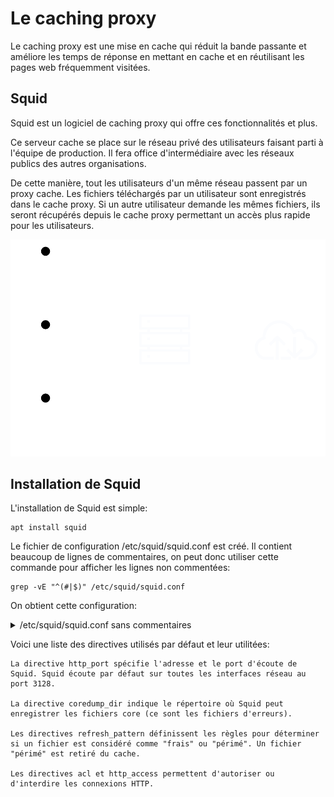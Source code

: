 <head>
<link rel="stylesheet" href="css/style.css">
</head>

# Le caching proxy

Le caching proxy est une mise en cache qui réduit la bande passante et améliore les temps de réponse en mettant en cache et en réutilisant les pages web fréquemment visitées.

## Squid

Squid est un logiciel de caching proxy qui offre ces fonctionnalités et plus.

Ce serveur cache se place sur le réseau privé des utilisateurs faisant parti à l'équipe de production. Il fera office d'intermédiaire avec les réseaux publics des autres organisations.

De cette manière, tout les utilisateurs d'un même réseau passent par un proxy cache. Les fichiers téléchargés par un utilisateur sont enregistrés dans le cache proxy. Si un autre utilisateur demande les mêmes fichiers, ils seront récupérés depuis le cache proxy permettant un accès plus rapide pour les utilisateurs.

![Schéma cache-proxy](images/cache-proxy.svg)

## Installation de Squid

L'installation de Squid est simple:

    apt install squid

Le fichier de configuration /etc/squid/squid.conf est créé. Il contient beaucoup de lignes de commentaires, on peut donc utiliser cette commande pour afficher les lignes non commentées:

    grep -vE "^(#|$)" /etc/squid/squid.conf

On obtient cette configuration:

<details>
<summary>/etc/squid/squid.conf sans commentaires</summary>
<p>
acl localnet src 0.0.0.1-0.255.255.255  # RFC 1122 "this" network (LAN)
<br>
acl localnet src 10.0.0.0/8             # RFC 1918 local private network (LAN)
<br>
acl localnet src 100.64.0.0/10          # RFC 6598 shared address space (CGN)
<br>
acl localnet src 169.254.0.0/16         # RFC 3927 link-local (directly plugged) machines
<br>
acl localnet src 172.16.0.0/12          # RFC 1918 local private network (LAN)
<br>
acl localnet src 192.168.0.0/16         # RFC 1918 local private network (LAN)
<br>
acl localnet src fc00::/7               # RFC 4193 local private network range
<br>
acl localnet src fe80::/10              # RFC 4291 link-local (directly plugged) machines
<br>
acl SSL_ports port 443
<br>
acl Safe_ports port 80          # http
<br>
acl Safe_ports port 21          # ftp
<br>
acl Safe_ports port 443         # https
<br>
acl Safe_ports port 70          # gopher
<br>
acl Safe_ports port 210         # wais
<br>
acl Safe_ports port 1025-65535  # unregistered ports
<br>
acl Safe_ports port 280         # http-mgmt
<br>
acl Safe_ports port 488         # gss-http
<br>
acl Safe_ports port 591         # filemaker
<br>
acl Safe_ports port 777         # multiling http
<br>
http_access deny !Safe_ports
<br>
http_access deny CONNECT !SSL_ports
<br>
http_access allow localhost manager
<br>
http_access deny manager
<br>
include /etc/squid/conf.d/*.conf
<br>
http_access allow localhost
<br>
http_access deny all
<br>
http_port 3128
<br>
coredump_dir /var/spool/squid
<br>
refresh_pattern ^ftp:           1440    20%     10080
<br>
refresh_pattern ^gopher:        1440    0%      1440
<br>
refresh_pattern -i (/cgi-bin/|\?) 0     0%      0
<br>
refresh_pattern .               0       20%     4320
</p>
</details>

Voici une liste des directives utilisés par défaut et leur utilitées:

    La directive http_port spécifie l'adresse et le port d'écoute de Squid. Squid écoute par défaut sur toutes les interfaces réseau au port 3128.

    La directive coredump_dir indique le répertoire où Squid peut enregistrer les fichiers core (ce sont les fichiers d'erreurs).

    Les directives refresh_pattern définissent les règles pour déterminer si un fichier est considéré comme "frais" ou "périmé". Un fichier "périmé" est retiré du cache.

    Les directives acl et http_access permettent d'autoriser ou d'interdire les connexions HTTP.